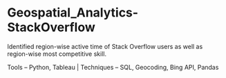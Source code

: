 # Geospatial_Analytics-StackOverflow
Identified region-wise active time of Stack Overflow users as well as region-wise most competitive skill.

Tools – Python, Tableau | Techniques – SQL, Geocoding, Bing API, Pandas


